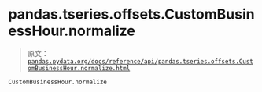 # pandas.tseries.offsets.CustomBusinessHour.normalize

> 原文：[`pandas.pydata.org/docs/reference/api/pandas.tseries.offsets.CustomBusinessHour.normalize.html`](https://pandas.pydata.org/docs/reference/api/pandas.tseries.offsets.CustomBusinessHour.normalize.html)

```py
CustomBusinessHour.normalize
```
